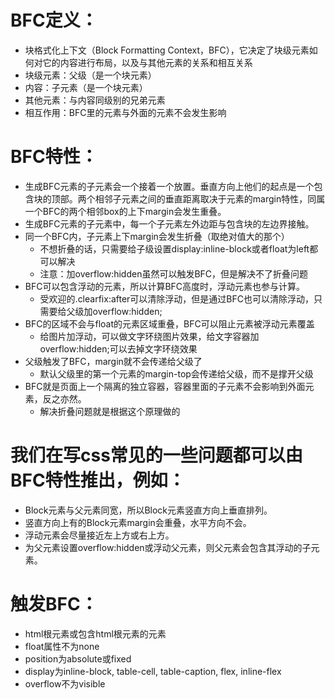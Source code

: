 # BFC定义：
* 块格式化上下文（Block Formatting Context，BFC），它决定了块级元素如何对它的内容进行布局，以及与其他元素的关系和相互关系
* 块级元素：父级（是一个块元素）
* 内容：子元素（是一个块元素）
* 其他元素：与内容同级别的兄弟元素
* 相互作用：BFC里的元素与外面的元素不会发生影响

# BFC特性：
* 生成BFC元素的子元素会一个接着一个放置。垂直方向上他们的起点是一个包含块的顶部。两个相邻子元素之间的垂直距离取决于元素的margin特性，同属一个BFC的两个相邻box的上下margin会发生重叠。
* 生成BFC元素的子元素中，每一个子元素左外边距与包含块的左边界接触。
* 同一个BFC内，子元素上下margin会发生折叠（取绝对值大的那个）
    - 不想折叠的话，只需要给子级设置display:inline-block或者float为left都可以解决
    - 注意：加overflow:hidden虽然可以触发BFC，但是解决不了折叠问题
* BFC可以包含浮动的元素，所以计算BFC高度时，浮动元素也参与计算。
    - 受欢迎的.clearfix:after可以清除浮动，但是通过BFC也可以清除浮动，只需要给父级加overflow:hidden;
* BFC的区域不会与float的元素区域重叠，BFC可以阻止元素被浮动元素覆盖
    - 给图片加浮动，可以做文字环绕图片效果，给文字容器加overflow:hidden;可以去掉文字环绕效果
* 父级触发了BFC，margin就不会传递给父级了
    - 默认父级里的第一个元素的margin-top会传递给父级，而不是撑开父级
* BFC就是页面上一个隔离的独立容器，容器里面的子元素不会影响到外面元素，反之亦然。
    - 解决折叠问题就是根据这个原理做的

# 我们在写css常见的一些问题都可以由BFC特性推出，例如：
* Block元素与父元素同宽，所以Block元素竖直方向上垂直排列。
* 竖直方向上有的Block元素margin会重叠，水平方向不会。
* 浮动元素会尽量接近左上方或右上方。
* 为父元素设置overflow:hidden或浮动父元素，则父元素会包含其浮动的子元素。

# 触发BFC：
* html根元素或包含html根元素的元素
* float属性不为none
* position为absolute或fixed
* display为inline-block, table-cell, table-caption, flex, inline-flex
* overflow不为visible